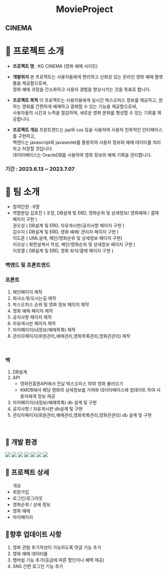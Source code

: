 # <div align="center">**MovieProject**</div>

## CINEMA

# 📌 프로젝트 소개
+ **프로젝트 명** : KG CINEMA (영화 예매 사이트)

+ **개발취지**
본 프로젝트는 사용자들에게 편리하고 신뢰성 있는 온라인 영화 예매 플랫폼을 제공함으로써,</br>
영화 예매 과정을 간소화하고 사용자 경험을 향상시키는 것을 목표로 합니다.

+ **프로젝트 목적**
이 프로젝트는 사용자들에게 실시간 박스오피스 정보를 제공하고, 원하는 영화를 간편하게 예매하고 결제할 수 있는 기능을 제공함으로써,</br>
사용자들의 시간과 노력을 절감하며, 새로운 영화 문화를 형성할 수 있는 기회를 제공합니다.

+ **프로젝트 개요**
프론트엔드는 jsp와 css 등을 사용하여 사용자 친화적인 인터페이스를 구현하고,</br>
백엔드는 javascript와 javasevlet를 활용하여 사용자 정보와 예매 데이터를 처리하고 저장할 것입니다.</br>
데이터베이스는 OracleDB를 사용하여 영화 정보와 예매 기록을 관리합니다.

### 기간 : 2023.6.13 ~ 2023.7.07

# 📌 팀 소개

- 참여인원 : 6명
- 역할분담
  김호진 ( 조장, DB설계 및 ERD, 영화순위 및 상세정보/ 영화예매 / 결제 페이지 구현 )</br>
  권오성 ( DB설계 및 ERD, 자유게시판/공지사항 페이지 구현 )</br>
  김수지 ( DB설계 및 ERD, 영화 예매/ 관리자 페이지 구현 )</br>
  이도훈 ( UML설계, 메인/영화순위 및 상세정보 페이지 구현)</br>
  이오상 ( 화면설계서 작성, 메인/영화순위 및 상세정보 페이지 구현 )</br>
  이호열 ( DB설계 및 ERD, 영화 좌석/결제 페이지 구현 )</br>

### 백엔드 및 프론트엔드

### 프론트
1. 메인페이지 제작
2. 회사소개/오시는길 제작
3. 박스오피스 순위 및 영화 정보 페이지 제작
4. 영화 예매 페이지 제작
5. 공지사항 페이지 제작
6. 자유게시만 페이지 제작
7. 마이페이지(내정보/예매목록) 제작
8. 관리자페이지(회원관리,예매관리,영화목록관리,영화관관리) 제작
</br>

### 백
1. DB설계
2. API
   - 영화진흥원API에서 전날 박스오피스 10위 영화 불러오기
   - KMDB에서 해당 영화의 상세정보를 가져와 데이터베이스에 업데이트 하여 사용자에게 정보 제공
3. 마이페이지(내정보/예매목록) db 설계 및 구현
4. 공지사항 / 자유게시판 db설계 및 구현
6. 관리자페이지(회원관리,예매관리,영화목록관리,영화관관리) db 설계 및 구현
</br>

## 📌 개발 환경

<img src="https://img.shields.io/badge/Apache Tomcat-F8DC75?style=flat-square&logo=apachetomcat&logoColor=black"/>
<img src="https://img.shields.io/badge/ORACLE-F80000?style=flat-square&logo=oracle&logoColor=white"/>
<img src="https://img.shields.io/badge/HTML5-E34F26?style=flat-square&logo=html5&logoColor=white"/>
<img src="https://img.shields.io/badge/CSS3-1572B6?style=flat-square&logo=css3&logoColor=white"/>
<img src="https://img.shields.io/badge/JavaScript-F7DF1E?style=for-the-badge&logo=JavaScript&logoColor=black">
<img src="https://img.shields.io/badge/jQuery-0769AD?style=flat-square&logo=jQuery&logoColor=white"/>
<img src="https://img.shields.io/badge/java-007396?style=flat-square&logo=java&logoColor=white"/>

</br>

## 📌 프로젝트 상세
<ul>개요
    <li>회원가입
    <li>로그인/로그아웃
    <li>영화순위 / 상세 정보
    <li>영화 예매
    <li>마이페이지
</ul>

## 📌향후 업데이트 사항

1. 영화 관람 후기작성이 가능하도록 댓글 기능 추가
2. 영화 예매 데이터를 
3. 멤버쉽 기능 추가(등급에 따른 할인이나 혜택 제공)
4. SNS 간편 로그인 기능 추가

